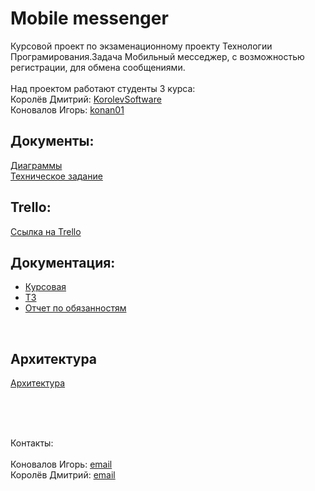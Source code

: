 # Mobile messenger

Курсовой проект по экзаменационному проекту Технологии Програмирования.Задача Мобильный месседжер, с возможностью регистрации, для обмена сообщениями.
<br>
<br>
Над проектом работают студенты 3 курса:
<br>
Королёв Дмитрий: [KorolevSoftware](https://github.com/KorolevSoftware)
<br>
Коновалов Игорь: [konan01](https://github.com/konan01)
<br>
## Документы:
[Диаграммы](./Diagramms)
<br>
[Техническое задание](./Documents)
<br>
## Trello:
[Ссылка на Trello](https://trello.com/b/nq5S7mgn/мессенджер)
<br>
## Документация:
- [Курсовая](./Documents/Introduction.doc)
- [ТЗ](./Documents/Technical%20task.doc)
- [Отчет по обязанностям](./Documents/Introduction.doc)
<br>

## Архитектура
[Архитектура](https://realtimeboard.com/app/board/o9J_kxmfqJQ=/)

<br>
<br>
<br>

Контакты:
<br>
<br>
Коновалов Игорь:  [email](anova.kon@gmail.com)
<br>
Королёв Дмитрий:  [email](fortyfour.star@gmail.com)
